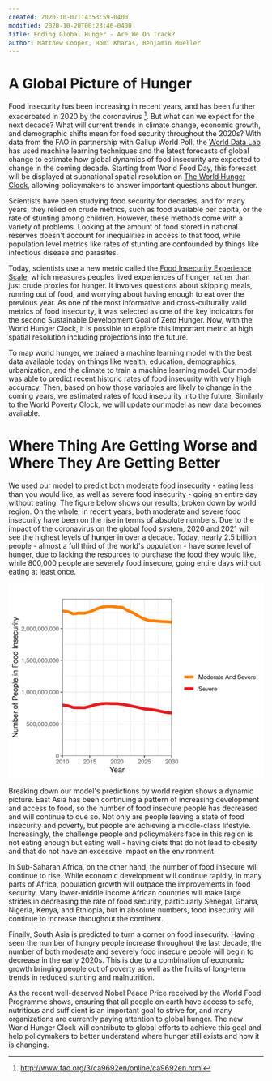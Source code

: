 ```yaml
---
created: 2020-10-07T14:53:59-0400
modified: 2020-10-20T00:23:46-0400
title: Ending Global Hunger - Are We On Track?
author: Matthew Cooper, Homi Kharas, Benjamin Mueller
---
```


# A Global Picture of Hunger
Food insecurity has been increasing in recent years, and has been further exacerbated in 2020 by the coronavirus [^1].  But what can we expect for the next decade?  What will current trends in climate change, economic growth, and demographic shifts mean for food security throughout the 2020s?  With data from the FAO in partnership with Gallup World Poll, the [World Data Lab](https://worlddata.io) has used machine learning techniques and the latest forecasts of global change to estimate how global dynamics of food insecurity are expected to change in the coming decade.   Starting from World Food Day, this forecast will be displayed at subnational spatial resolution on [The World Hunger Clock](https://worldhunger.io), allowing policymakers to answer important questions about hunger.

Scientists have been studying food security for decades, and for many years, they relied on crude metrics, such as food available per capita, or the rate of stunting among children.  However, these methods come with a variety of problems.  Looking at the amount of food stored in national reserves doesn't account for inequalities in access to that food, while population level metrics like rates of stunting are confounded by things like infectious disease and parasites.

Today, scientists use a new metric called the [Food Insecurity Experience Scale](http://www.fao.org/in-action/voices-of-the-hungry/fies/en/), which measures peoples lived experiences of hunger, rather than just crude proxies for hunger.  It involves questions about skipping meals, running out of food, and worrying about having enough to eat over the previous year.  As one of the most informative and cross-culturally valid metrics of food insecurity, it was selected as one of the key indicators for the second Sustainable Development Goal of Zero Hunger.  Now, with the World Hunger Clock, it is possible to explore this important metric at high spatial resolution including projections into the future.

To map world hunger, we trained a machine learning model with the best data available today on things like wealth, education, demographics, urbanization, and the climate to train a machine learning model.  Our model was able to predict recent historic rates of food insecurity with very high accuracy.  Then, based on how those variables are likely to change in the coming years, we estimated rates of food insecurity into the future.  Similarly to the World Poverty Clock, we will update our model as new data becomes available.

# Where Thing Are Getting Worse and Where They Are Getting Better
We used our model to predict both moderate food insecurity - eating less than you would like, as well as severe food insecurity - going an entire day without eating.  The figure below shows our results, broken down by world region.  On the whole, in recent years, both moderate and severe food insecurity have been on the rise in terms of absolute numbers.  Due to the impact of the coronavirus on the global food system, 2020 and 2021 will see the highest levels of hunger in over a decade.  Today, nearly 2.5 billion people - almost a full third of the world's population - have some level of hunger, due to lacking the resources to purchase the food they would like, while 800,000 people are severely food insecure, going entire days without eating at least once.  

![Number of people with moderate and severe food insecurity, broken down by world region](img/Blog_Graph.png)

Breaking down our model's predictions by world region shows a dynamic picture.  East Asia has been continuing a pattern of increasing development and access to food, so the number of food insecure people has decreased and will continue to due so.  Not only are people leaving a state of food insecurity and poverty, but people are achieving a middle-class lifestyle. Increasingly, the challenge people and policymakers face in this region is not eating enough but eating well - having diets that do not lead to obesity and that do not have an excessive impact on the environment.

In Sub-Saharan Africa, on the other hand, the number of food insecure will continue to rise.  While economic development will continue rapidly, in many parts of Africa, population growth will outpace the improvements in food security.  Many lower-middle income African countries will make large strides in decreasing the rate of food security, particularly Senegal, Ghana, Nigeria, Kenya, and Ethiopia, but in absolute numbers, food insecurity will continue to increase throughout the continent.

Finally, South Asia is predicted to turn a corner on food insecurity.  Having seen the number of hungry people increase throughout the last decade, the number of both moderate and severely food insecure people will begin to decrease in the early 2020s.  This is due to a combination of economic growth bringing people out of poverty as well as the fruits of long-term trends in reduced stunting and malnutrition.

As the recent well-deserved Nobel Peace Price received by the World Food Programme shows, ensuring that all people on earth have access to safe, nutritious and sufficient is an important goal to strive for, and many organizations are currently paying attention to global hunger.  The new World Hunger Clock will contribute to global efforts to achieve this goal and help policymakers to better understand where hunger still exists and how it is changing.

[^1]: http://www.fao.org/3/ca9692en/online/ca9692en.html

